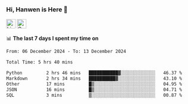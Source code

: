 ### Hi, Hanwen is Here 👋
<p>
	<a href="https://www.linkedin.com/in/liu-hanwen/"><img src="https://img.shields.io/badge/@hanwen-0A66C2?style=flat&logo=LinkedIn&logoColor=white" alt="Linkedin"  height="25px"/></a> 
	<a href="https://scholar.google.com/citations?user=HDF0su0AAAAJ"><img src="https://img.shields.io/badge/scholar-4385FE.svg?&style=plastic&logo=google-scholar&logoColor=white" alt="Google Scholar" height="25px"> </a>
</p>

📊 **The last 7 days I spent my time on** 
<!--START_SECTION:waka-->

```txt
From: 06 December 2024 - To: 13 December 2024

Total Time: 5 hrs 40 mins

Python         2 hrs 46 mins   ███████████▓░░░░░░░░░░░░░   46.37 %
Markdown       2 hrs 34 mins   ██████████▓░░░░░░░░░░░░░░   43.10 %
Other          17 mins         █▒░░░░░░░░░░░░░░░░░░░░░░░   04.95 %
JSON           16 mins         █▒░░░░░░░░░░░░░░░░░░░░░░░   04.71 %
SQL            3 mins          ▒░░░░░░░░░░░░░░░░░░░░░░░░   00.87 %
```

<!--END_SECTION:waka-->


<!--
**david990917/david990917** is a ✨ _special_ ✨ repository because its `README.md` (this file) appears on your GitHub profile.

Here are some ideas to get you started:

- 🔭 I’m currently working on ...
- 🌱 I’m currently learning ...
- 👯 I’m looking to collaborate on ...
- 🤔 I’m looking for help with ...
- 💬 Ask me about ...
- 📫 How to reach me: ...
- 😄 Pronouns: ...
- ⚡ Fun fact: ...
-->
